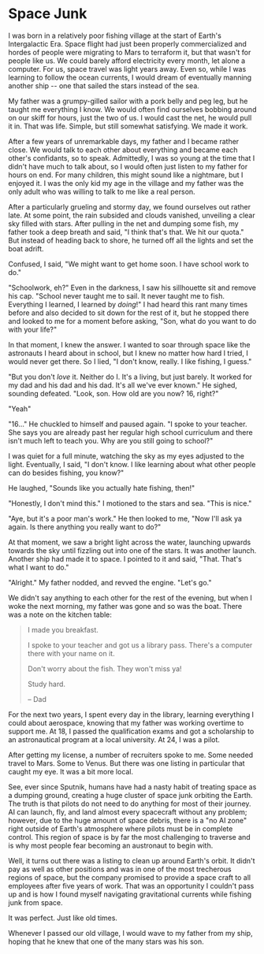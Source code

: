 # Space Junk

I was born in a relatively poor fishing village at the start of Earth's Intergalactic Era.
Space flight had just been properly commercialized and hordes of people were migrating to Mars to terraform it, but that wasn't for people like us.
We could barely afford electricity every month, let alone a computer.
For us, space travel was light years away.
Even so, while I was learning to follow the ocean currents, I would dream of eventually manning another ship -- one that sailed the stars instead of the sea.

My father was a grumpy-gilled sailor with a pork belly and peg leg, but he taught me everything I know.
We would often find ourselves bobbing around on our skiff for hours, just the two of us.
I would cast the net, he would pull it in.
That was life.
Simple, but still somewhat satisfying.
We made it work.

After a few years of unremarkable days, my father and I became rather close.
We would talk to each other about everything and became each other's confidants, so to speak.
Admittedly, I was so young at the time that I didn't have much to talk about, so I would often just listen to my father for hours on end.
For many children, this might sound like a nightmare, but I enjoyed it.
I was the only kid my age in the village and my father was the only adult who was willing to talk to me like a real person.

After a particularly grueling and stormy day, we found ourselves out rather late.
At some point, the rain subsided and clouds vanished, unveiling a clear sky filled with stars.
After pulling in the net and dumping some fish, my father took a deep breath and said, "I think that's that. We hit our quota."
But instead of heading back to shore, he turned off all the lights and set the boat adrift.

Confused, I said, "We might want to get home soon. I have school work to do."

"Schoolwork, eh?"
Even in the darkness, I saw his sillhouette sit and remove his cap.
"School never taught me to sail. It never taught me to fish. Everything I learned, I learned by *doing*!"
I had heard this rant many times before and also decided to sit down for the rest of it, but he stopped there and looked to me for a moment before asking, "Son, what do you want to do with your life?"

In that moment, I knew the answer. I wanted to soar through space like the astronauts I heard about in school, but I knew no matter how hard I tried, I would never get there. So I lied, "I don't know, really. I like fishing, I guess."

"But you don't *love* it. Neither do I. It's a living, but just barely. It worked for my dad and his dad and his dad. It's all we've ever known."
He sighed, sounding defeated.
"Look, son. How old are you now? 16, right?"

"Yeah"

"16..." He chuckled to himself and paused again. "I spoke to your teacher. She says you are already past her regular high school curriculum and there isn't much left to teach you. Why are you still going to school?"

I was quiet for a full minute, watching the sky as my eyes adjusted to the light. Eventually, I said, "I don't know. I like learning about what other people can do besides fishing, you know?"

He laughed, "Sounds like you actually hate fishing, then!"

"Honestly, I don't mind this." I motioned to the stars and sea. "This is nice."

"Aye, but it's a poor man's work." He then looked to me, "Now I'll ask ya again. Is there anything you really want to do?"

At that moment, we saw a bright light across the water, launching upwards towards the sky until fizzling out into one of the stars.
It was another launch.
Another ship had made it to space.
I pointed to it and said, "That. That's what I want to do."

"Alright." My father nodded, and revved the engine. "Let's go."

We didn't say anything to each other for the rest of the evening, but when I woke the next morning, my father was gone and so was the boat.
There was a note on the kitchen table:

> I made you breakfast.
>
> I spoke to your teacher and got us a library pass.
> There's a computer there with your name on it.
> 
> Don't worry about the fish.
> They won't miss ya!
>
> Study hard.
>
> &ndash; Dad

For the next two years, I spent every day in the library, learning everything I could about aerospace, knowing that my father was working overtime to support me.
At 18, I passed the qualification exams and got a scholarship to an astronautical program at a local university.
At 24, I was a pilot.

After getting my license, a number of recruiters spoke to me.
Some needed travel to Mars. Some to Venus.
But there was one listing in particular that caught my eye.
It was a bit more local.

See, ever since Sputnik, humans have had a nasty habit of treating space as a dumping ground, creating a huge cluster of space junk orbiting the Earth.
The truth is that pilots do not need to do anything for most of their journey.
AI can launch, fly, and land almost every spacecraft without any problem; however, due to the huge amount of space debris, there is a "no AI zone" right outside of Earth's atmosphere where pilots must be in complete control.
This region of space is by far the most challenging to traverse and is why most people fear becoming an austronaut to begin with.

Well, it turns out there was a listing to clean up around Earth's orbit.
It didn't pay as well as other positions and was in one of the most trecherous regions of space, but the company promised to provide a space craft to all employees after five years of work.
That was an opportunity I couldn't pass up and is how I found myself navigating gravitational currents while fishing junk from space.

It was perfect.
Just like old times.

Whenever I passed our old village, I would wave to my father from my ship, hoping that he knew that one of the many stars was his son.